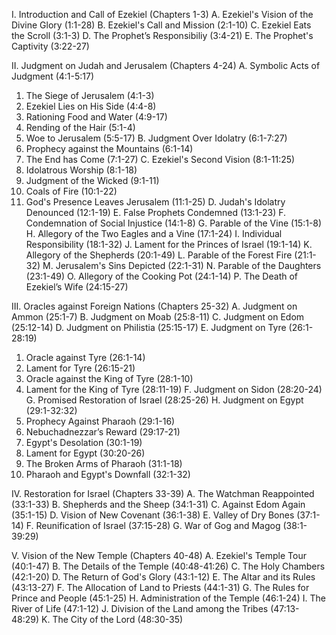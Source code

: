 I. Introduction and Call of Ezekiel (Chapters 1-3)
 A. Ezekiel's Vision of the Divine Glory (1:1-28)
  B. Ezekiel's Call and Mission (2:1-10)
  C. Ezekiel Eats the Scroll (3:1-3)
  D. The Prophet’s Responsibiliy (3:4-21)
  E. The Prophet's Captivity (3:22-27)

II. Judgment on Judah and Jerusalem (Chapters 4-24)
 A. Symbolic Acts of Judgment (4:1-5:17)
   1. The Siege of Jerusalem (4:1-3)
   2. Ezekiel Lies on His Side (4:4-8)
   3. Rationing Food and Water (4:9-17)
   4. Rending of the Hair (5:1-4)
   5. Woe to Jerusalem (5:5-17)
 B. Judgment Over Idolatry (6:1-7:27)
   1. Prophecy against the Mountains (6:1-14)
   2. The End has Come (7:1-27)
 C. Ezekiel's Second Vision (8:1-11:25)
   1. Idolatrous Worship (8:1-18)
   2. Judgment of the Wicked (9:1-11)
   3. Coals of Fire (10:1-22)
   4. God's Presence Leaves Jerusalem (11:1-25)
 D. Judah's Idolatry Denounced (12:1-19)
 E. False Prophets Condemned (13:1-23)
 F. Condemnation of Social Injustice (14:1-8)
 G. Parable of the Vine (15:1-8)
 H. Allegory of the Two Eagles and a Vine (17:1-24)
 I. Individual Responsibility (18:1-32)
 J. Lament for the Princes of Israel (19:1-14)
 K. Allegory of the Shepherds (20:1-49)
 L. Parable of the Forest Fire (21:1-32)
 M. Jerusalem's Sins Depicted (22:1-31)
 N. Parable of the Daughters (23:1-49)
 O. Allegory of the Cooking Pot (24:1-14)
 P. The Death of Ezekiel’s Wife (24:15-27)

III. Oracles against Foreign Nations (Chapters 25-32)
 A. Judgment on Ammon (25:1-7)
 B. Judgment on Moab (25:8-11)
 C. Judgment on Edom (25:12-14)
 D. Judgment on Philistia (25:15-17)
 E. Judgment on Tyre (26:1-28:19)
   1. Oracle against Tyre (26:1-14)
   2. Lament for Tyre (26:15-21)
   3. Oracle against the King of Tyre (28:1-10)
   4. Lament for the King of Tyre (28:11-19)
 F. Judgment on Sidon (28:20-24)
 G. Promised Restoration of Israel (28:25-26)
 H. Judgment on Egypt (29:1-32:32)
   1. Prophecy Against Pharaoh (29:1-16)
   2. Nebuchadnezzar’s Reward (29:17-21)
   3. Egypt's Desolation (30:1-19)
   4. Lament for Egypt (30:20-26)
   5. The Broken Arms of Pharaoh (31:1-18)
   6. Pharaoh and Egypt's Downfall (32:1-32)

IV. Restoration for Israel (Chapters 33-39)
 A. The Watchman Reappointed (33:1-33)
 B. Shepherds and the Sheep (34:1-31)
 C. Against Edom Again (35:1-15)
 D. Vision of New Covenant (36:1-38)
 E. Valley of Dry Bones (37:1-14)
 F. Reunification of Israel (37:15-28)
 G. War of Gog and Magog (38:1-39:29)

V. Vision of the New Temple (Chapters 40-48)
 A. Ezekiel's Temple Tour (40:1-47)
 B. The Details of the Temple (40:48-41:26)
 C. The Holy Chambers (42:1-20)
 D. The Return of God's Glory (43:1-12)
 E. The Altar and its Rules (43:13-27)
 F. The Allocation of Land to Priests (44:1-31)
 G. The Rules for Prince and People (45:1-25)
 H. Administration of the Temple (46:1-24)
 I. The River of Life (47:1-12)
 J. Division of the Land among the Tribes (47:13-48:29)
 K. The City of the Lord (48:30-35)